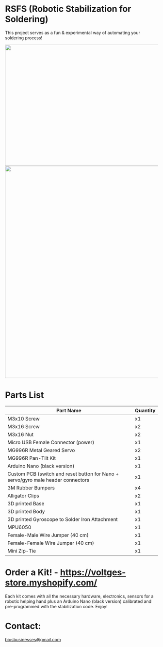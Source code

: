 # RSFS (Robotic Stabilization for Soldering)
This project serves as a fun & experimental way of automating your soldering process! 

<img src="https://media.giphy.com/media/MgcE5n2MDfwiI/giphy.gif" width="700" height="400">
<img src="https://user-images.githubusercontent.com/13397375/124623830-2f1b1580-de31-11eb-8401-58f8190e194b.png" width="550" height="700">

# Parts List
| Part Name  | Quantity |
| ------------- | ------------- |
| M3x10 Screw  | x1  |
| M3x16 Screw  | x2  |
| M3x16 Nut  | x2  |
| Micro USB Female Connector (power)  | x1  |
| MG996R Metal Geared Servo  | x2  |
| MG996R Pan-Tilt Kit | x1  |
| Arduino Nano (black version)| x1  |
| Custom PCB (switch and reset button for Nano + servo/gyro male header connectors | x1  |
| 3M Rubber Bumpers  | x4  |
| Alligator Clips  | x2  |
| 3D printed Base  | x1  |
| 3D printed Body  | x1  |
| 3D printed Gyroscope to Solder Iron Attachment  | x1  |
| MPU6050 | x1  |
| Female-Male Wire Jumper (40 cm)| x1  |
| Female-Female Wire Jumper (40 cm) | x1  |
| Mini Zip-Tie | x1  |

# Order a Kit! - https://voltges-store.myshopify.com/

Each kit comes with all the necessary hardware, electronics, sensors for a robotic helping hand plus an Arduino Nano (black version) calibrated and pre-programmed with the stabilization code. Enjoy!

# Contact:
biosbusinesses@gmail.com
